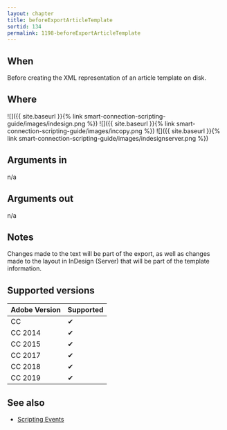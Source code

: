 ```yaml
---
layout: chapter
title: beforeExportArticleTemplate
sortid: 134
permalink: 1198-beforeExportArticleTemplate
---
```


## When

Before creating the XML representation of an article template on disk.

## Where

![]({{ site.baseurl }}{% link smart-connection-scripting-guide/images/indesign.png %}) ![]({{ site.baseurl }}{% link smart-connection-scripting-guide/images/incopy.png %}) ![]({{ site.baseurl }}{% link smart-connection-scripting-guide/images/indesignserver.png %})

## Arguments in

n/a

## Arguments out

n/a

## Notes

Changes made to the text will be part of the export, as well as changes made to the layout in InDesign
(Server) that will be part of the template information.

## Supported versions

| Adobe Version | Supported |
|---------------|-----------|
| CC            | ✔         |
| CC 2014       | ✔         |
| CC 2015       | ✔         |
| CC 2017       | ✔         |
| CC 2018       | ✔         |
| CC 2019       | ✔         |

## See also

* [Scripting Events](./index.md)
